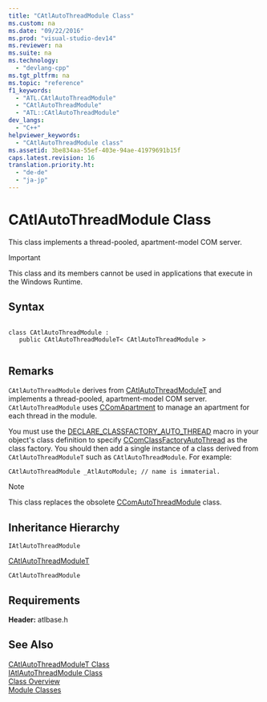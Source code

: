 ```yaml
---
title: "CAtlAutoThreadModule Class"
ms.custom: na
ms.date: "09/22/2016"
ms.prod: "visual-studio-dev14"
ms.reviewer: na
ms.suite: na
ms.technology: 
  - "devlang-cpp"
ms.tgt_pltfrm: na
ms.topic: "reference"
f1_keywords: 
  - "ATL.CAtlAutoThreadModule"
  - "CAtlAutoThreadModule"
  - "ATL::CAtlAutoThreadModule"
dev_langs: 
  - "C++"
helpviewer_keywords: 
  - "CAtlAutoThreadModule class"
ms.assetid: 3be834aa-55ef-403e-94ae-41979691b15f
caps.latest.revision: 16
translation.priority.ht: 
  - "de-de"
  - "ja-jp"
---
```

# CAtlAutoThreadModule Class
This class implements a thread-pooled, apartment-model COM server.  
  
> [!IMPORTANT]
>  This class and its members cannot be used in applications that execute in the Windows Runtime.  
  
## Syntax  
  
```  
  
class CAtlAutoThreadModule :  
   public CAtlAutoThreadModuleT< CAtlAutoThreadModule >  
  
```  
  
## Remarks  
 `CAtlAutoThreadModule` derives from [CAtlAutoThreadModuleT](../vs140/catlautothreadmodulet-class.md) and implements a thread-pooled, apartment-model COM server. `CAtlAutoThreadModule` uses [CComApartment](../vs140/ccomapartment-class.md) to manage an apartment for each thread in the module.  
  
 You must use the [DECLARE_CLASSFACTORY_AUTO_THREAD](../vs140/declare_classfactory_auto_thread.md) macro in your object's class definition to specify [CComClassFactoryAutoThread](../vs140/ccomclassfactoryautothread-class.md) as the class factory. You should then add a single instance of a class derived from `CAtlAutoThreadModuleT` such as `CAtlAutoThreadModule`. For example:  
  
 `CAtlAutoThreadModule _AtlAutoModule; // name is immaterial.`  
  
> [!NOTE]
>  This class replaces the obsolete [CComAutoThreadModule](../vs140/ccomautothreadmodule-class.md) class.  
  
## Inheritance Hierarchy  
 `IAtlAutoThreadModule`  
  
 [CAtlAutoThreadModuleT](../vs140/catlautothreadmodulet-class.md)  
  
 `CAtlAutoThreadModule`  
  
## Requirements  
 **Header:** atlbase.h  
  
## See Also  
 [CAtlAutoThreadModuleT Class](../vs140/catlautothreadmodulet-class.md)   
 [IAtlAutoThreadModule Class](../vs140/iatlautothreadmodule-class.md)   
 [Class Overview](../vs140/atl-class-overview.md)   
 [Module Classes](../vs140/atl-module-classes.md)